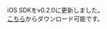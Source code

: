 iOS SDKをv0.2.0に更新しました。<br>
<a target="_blank" href="https://github.com/nttcom/SkyWay-iOS-SDK/releases/latest">こちら</a>からダウンロード可能です。